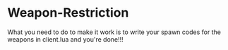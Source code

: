 # Weapon-Restriction
What you need to do to make it work is to write your spawn codes for the weapons in client.lua and you're done!!!
